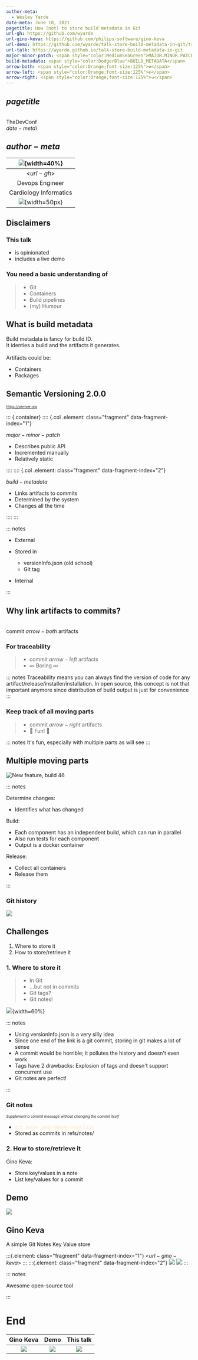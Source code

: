 ```yaml
---
author-meta:
  - Wesley Yarde
date-meta: June 10, 2021
pagetitle: How (not) to store build metadata in Git
url-gh: https://github.com/wyarde
url-gino-keva: https://github.com/philips-software/gino-keva
url-demo: https://github.com/wyarde/talk-store-build-metadata-in-git/tree/demo
url-talk: https://wyarde.github.io/talk-store-build-metadata-in-git
major-minor-patch: <span style="color:MediumSeaGreen">MAJOR.MINOR.PATCH</span>
build-metadata: <span style="color:DodgerBlue">BUILD_METADATA</span>
arrow-both: <span style="color:Orange;font-size:125%">⇄</span>
arrow-left: <span style="color:Orange;font-size:125%">⇇</span>
arrow-right: <span style="color:Orange;font-size:125%">⇉</span>
---
```


## $pagetitle$

\
TheDevConf\
$date-meta$\

## $author-meta$

|  ![](images/wyarde.jpg){width=40%}  |
| :---------------------------------: |
|             <$url-gh$>              |
|           Devops Engineer           |
|       Cardiology Informatics        |
| ![](images/philips.png){width=50px} |

## Disclaimers

### This talk

- is opinionated
- includes a live demo

### You need a basic understanding of

> - Git
> - Containers
> - Build pipelines
> - (my) Humour

## What is build metadata

Build metadata is fancy for build ID.\
It identies a build and the artifacts it generates.
\
\
Artifacts could be:

- Containers
- Packages

## Semantic Versioning 2.0.0

<sub><sup>https://semver.org</sup></sub>

<style>
.container{ display: grid; grid-auto-flow: column; }
.col{ font-size: 80%; }
</style>

::: {.container}
:::: {.col .element: class="fragment" data-fragment-index="1"}

$major-minor-patch$

- Describes public API
- Incremented manually
- Relatively static

::::
:::: {.col .element: class="fragment" data-fragment-index="2"}

$build-metadata$

- Links artifacts to commits
- Determined by the system
- Changes all the time

::::
:::

::: notes

- External
- Stored in

  - versionInfo.json (old school)
  - Git tag

- Internal

:::

## Why link artifacts to commits?

\
commit $arrow-both$ artifacts

### For traceability

> - commit $arrow-left$ artifacts
> - 💤 Boring 💤

::: notes
Traceability means you can always find the version of code for any artifact/release/installer/installation. In open source, this concept is not that important anymore since distribution of build output is just for convenience
:::

### Keep track of all moving parts

> - commit $arrow-right$ artifacts
> - 🎈 Fun! 🎈

::: notes
It's fun, especially with multiple parts as will see
:::

## Multiple moving parts

![New feature, build 46](images/pipeline.png)

::: notes

Determine changes:

- Identifies what has changed

Build:

- Each component has an independent build, which can run in parallel
- Also run tests for each component
- Output is a docker container

Release:

- Collect all containers
- Release them

:::

### Git history

![](images/git_history.png)

## Challenges

1. Where to store it
2. How to store/retrieve it

### 1. Where to store it

> - In Git
> - ...but not in commits
> - Git tags?
> - Git notes!

![](images/git_history.png){width=60%}

::: notes

- Using versionInfo.json is a very silly idea
- Since one end of the link is a git commit, storing in git makes a lot of sense
- A commit would be horrible; it pollutes the history and doesn't even work
- Tags have 2 drawbacks: Explosion of tags and doesn't support concurrent use
- Git notes are perfect!

:::

### Git notes

<sub><sup>_Supplement a commit message without changing the commit itself_</sup></sub>

- <span style="color:Moccasin">`git notes add|remove|show|list`</span>
- Stored as commits in refs/notes/

### 2. How to store/retrieve it

Gino Keva:

- Store key/values in a note
- List key/values for a commit

## Demo

[![](images/pipeline.png)]($url-demo$)

## Gino Keva

A simple Git Notes Key Value store

:::{.element: class="fragment" data-fragment-index="1"}
<$url-gino-keva$>
:::
:::{.element: class="fragment" data-fragment-index="2"}
![](images/wyarde.jpg)
![](images/your_face.jpg)
:::

::: notes

Awesome open-source tool

:::

# End

|                    Gino Keva                    |                 Demo                  |               This talk               |
| :---------------------------------------------: | :-----------------------------------: | :-----------------------------------: |
| [![](images/qr_gino-keva.png)]($url-gino-keva$) | [![](images/qr_demo.png)]($url-demo$) | [![](images/qr_talk.png)]($url-talk$) |
